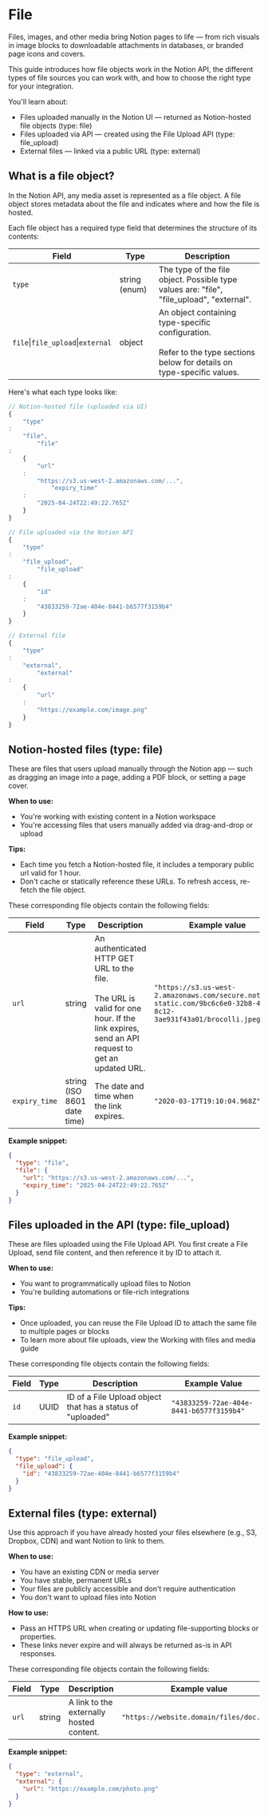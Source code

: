 # File

Files, images, and other media bring Notion pages to life — from rich visuals in image blocks to downloadable
attachments in databases, or branded page icons and covers.

This guide introduces how file objects work in the Notion API, the different types of file sources you can work with,
and how to choose the right type for your integration.

You'll learn about:

- Files uploaded manually in the Notion UI — returned as Notion-hosted file objects (type: file)
- Files uploaded via API — created using the File Upload API (type: file_upload)
- External files — linked via a public URL (type: external)

## What is a file object?

In the Notion API, any media asset is represented as a file object. A file object stores metadata about the file and
indicates where and how the file is hosted.

Each file object has a required type field that determines the structure of its contents:

| Field                             | Type          | Description                                                                                                                    |
|-----------------------------------|---------------|--------------------------------------------------------------------------------------------------------------------------------|
| `type`                            | string (enum) | The type of the file object. Possible type values are: "file", "file_upload", "external".                                      |
| `file`\|`file_upload`\|`external` | object        | An object containing type-specific configuration.<br><br>Refer to the type sections below for details on type-specific values. |

Here's what each type looks like:

```javascript
// Notion-hosted file (uploaded via UI)
{
    "type"
:
    "file",
        "file"
:
    {
        "url"
    :
        "https://s3.us-west-2.amazonaws.com/...",
            "expiry_time"
    :
        "2025-04-24T22:49:22.765Z"
    }
}

// File uploaded via the Notion API
{
    "type"
:
    "file_upload",
        "file_upload"
:
    {
        "id"
    :
        "43833259-72ae-404e-8441-b6577f3159b4"
    }
}

// External file
{
    "type"
:
    "external",
        "external"
:
    {
        "url"
    :
        "https://example.com/image.png"
    }
}
```

## Notion-hosted files (type: file)

These are files that users upload manually through the Notion app — such as dragging an image into a page, adding a PDF
block, or setting a page cover.

**When to use:**

- You're working with existing content in a Notion workspace
- You're accessing files that users manually added via drag-and-drop or upload

**Tips:**

- Each time you fetch a Notion-hosted file, it includes a temporary public url valid for 1 hour.
- Don't cache or statically reference these URLs. To refresh access, re-fetch the file object.

These corresponding file objects contain the following fields:

| Field         | Type                        | Description                                                                                                                                      | Example value                                                                                                          |
|---------------|-----------------------------|--------------------------------------------------------------------------------------------------------------------------------------------------|------------------------------------------------------------------------------------------------------------------------|
| `url`         | string                      | An authenticated HTTP GET URL to the file.<br><br>The URL is valid for one hour. If the link expires, send an API request to get an updated URL. | `"https://s3.us-west-2.amazonaws.com/secure.notion-static.com/9bc6c6e0-32b8-4d55-8c12-3ae931f43a01/brocolli.jpeg?..."` |
| `expiry_time` | string (ISO 8601 date time) | The date and time when the link expires.                                                                                                         | `"2020-03-17T19:10:04.968Z"`                                                                                           |

**Example snippet:**

```json
{
  "type": "file",
  "file": {
    "url": "https://s3.us-west-2.amazonaws.com/...",
    "expiry_time": "2025-04-24T22:49:22.765Z"
  }
}
```

## Files uploaded in the API (type: file_upload)

These are files uploaded using the File Upload API. You first create a File Upload, send file content, and then
reference it by ID to attach it.

**When to use:**

- You want to programmatically upload files to Notion
- You're building automations or file-rich integrations

**Tips:**

- Once uploaded, you can reuse the File Upload ID to attach the same file to multiple pages or blocks
- To learn more about file uploads, view the Working with files and media guide

These corresponding file objects contain the following fields:

| Field | Type | Description                                                | Example Value                            |
|-------|------|------------------------------------------------------------|------------------------------------------|
| `id`  | UUID | ID of a File Upload object that has a status of "uploaded" | `"43833259-72ae-404e-8441-b6577f3159b4"` |

**Example snippet:**

```json
{
  "type": "file_upload",
  "file_upload": {
    "id": "43833259-72ae-404e-8441-b6577f3159b4"
  }
}
```

## External files (type: external)

Use this approach if you have already hosted your files elsewhere (e.g., S3, Dropbox, CDN) and want Notion to link to
them.

**When to use:**

- You have an existing CDN or media server
- You have stable, permanent URLs
- Your files are publicly accessible and don't require authentication
- You don't want to upload files into Notion

**How to use:**

- Pass an HTTPS URL when creating or updating file-supporting blocks or properties.
- These links never expire and will always be returned as-is in API responses.

These corresponding file objects contain the following fields:

| Field | Type   | Description                              | Example value                            |
|-------|--------|------------------------------------------|------------------------------------------|
| `url` | string | A link to the externally hosted content. | `"https://website.domain/files/doc.txt"` |

**Example snippet:**

```json
{
  "type": "external",
  "external": {
    "url": "https://example.com/photo.png"
  }
}
```